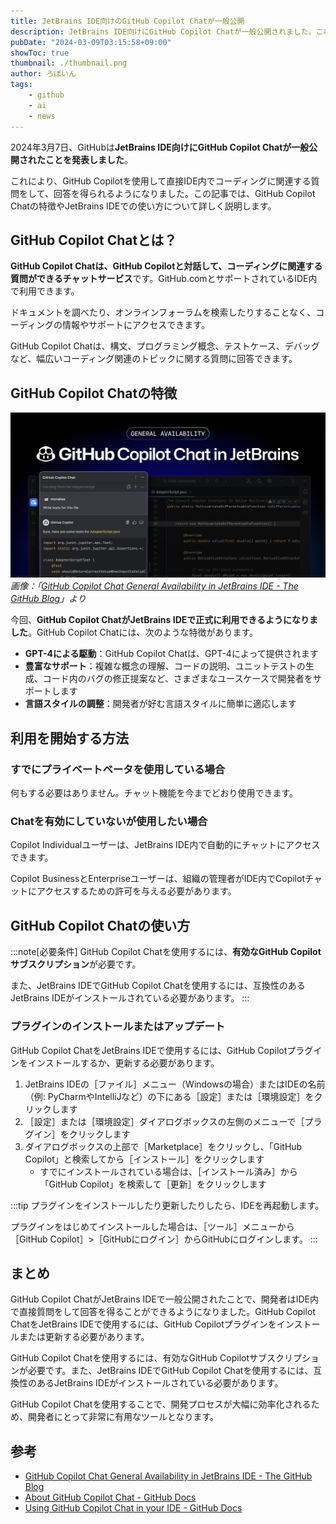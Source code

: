 ```yaml
---
title: JetBrains IDE向けのGitHub Copilot Chatが一般公開
description: JetBrains IDE向けにGitHub Copilot Chatが一般公開されました。これにより、GitHub Copilotを使用して直接IDE内でコーディングに関連する質問をして、回答を得られるようになりました。この記事では、GitHub Copilot Chatの特徴やJetBrains IDEでの利用開始方法について詳しく説明します。
pubDate: "2024-03-09T03:15:58+09:00"
showToc: true
thumbnail: ./thumbnail.png
author: ろぼいん
tags:
    - github
    - ai
    - news
---
```


2024年3月7日、GitHubは**JetBrains IDE向けにGitHub Copilot Chatが一般公開されたことを発表しました**。

これにより、GitHub Copilotを使用して直接IDE内でコーディングに関連する質問をして、回答を得られるようになりました。この記事では、GitHub Copilot Chatの特徴やJetBrains IDEでの使い方について詳しく説明します。

<!-- toc -->

## GitHub Copilot Chatとは？

**GitHub Copilot Chatは、GitHub Copilotと対話して、コーディングに関連する質問ができるチャットサービス**です。GitHub.comとサポートされているIDE内で利用できます。

ドキュメントを調べたり、オンラインフォーラムを検索したりすることなく、コーディングの情報やサポートにアクセスできます。

GitHub Copilot Chatは、構文、プログラミング概念、テストケース、デバッグなど、幅広いコーディング関連のトピックに関する質問に回答できます。

## GitHub Copilot Chatの特徴

![GitHub Copilot ChatがJetBrains IDEで利用可能になったことを示す画像](./thumbnail.png)
*画像：「[GitHub Copilot Chat General Availability in JetBrains IDE - The GitHub Blog](https://github.blog/changelog/2024-03-07-github-copilot-chat-general-availability-in-jetbrains-ide/)」より*

今回、**GitHub Copilot ChatがJetBrains IDEで正式に利用できるようになりました**。GitHub Copilot Chatには、次のような特徴があります。

- **GPT-4による駆動**：GitHub Copilot Chatは、GPT-4によって提供されます
- **豊富なサポート**：複雑な概念の理解、コードの説明、ユニットテストの生成、コード内のバグの修正提案など、さまざまなユースケースで開発者をサポートします
- **言語スタイルの調整**：開発者が好む言語スタイルに簡単に適応します

## 利用を開始する方法

### すでにプライベートベータを使用している場合

何もする必要はありません。チャット機能を今までどおり使用できます。

### Chatを有効にしていないが使用したい場合

Copilot Individualユーザーは、JetBrains IDE内で自動的にチャットにアクセスできます。

Copilot BusinessとEnterpriseユーザーは、組織の管理者がIDE内でCopilotチャットにアクセスするための許可を与える必要があります。

## GitHub Copilot Chatの使い方

:::note[必要条件]
GitHub Copilot Chatを使用するには、**有効なGitHub Copilotサブスクリプション**が必要です。

また、JetBrains IDEでGitHub Copilot Chatを使用するには、互換性のあるJetBrains IDEがインストールされている必要があります。
:::

### プラグインのインストールまたはアップデート

GitHub Copilot ChatをJetBrains IDEで使用するには、GitHub Copilotプラグインをインストールするか、更新する必要があります。

1. JetBrains IDEの［ファイル］メニュー（Windowsの場合）またはIDEの名前（例: PyCharmやIntelliJなど）の下にある［設定］または［環境設定］をクリックします
2. ［設定］または［環境設定］ダイアログボックスの左側のメニューで［プラグイン］をクリックします
3. ダイアログボックスの上部で［Marketplace］をクリックし、「GitHub Copilot」と検索してから［インストール］をクリックします
   - すでにインストールされている場合は、［インストール済み］から「GitHub Copilot」を検索して［更新］をクリックします

:::tip
プラグインをインストールしたり更新したりしたら、IDEを再起動します。

プラグインをはじめてインストールした場合は、［ツール］メニューから［GitHub Copilot］>［GitHubにログイン］からGitHubにログインします。
:::

## まとめ

GitHub Copilot ChatがJetBrains IDEで一般公開されたことで、開発者はIDE内で直接質問をして回答を得ることができるようになりました。GitHub Copilot ChatをJetBrains IDEで使用するには、GitHub Copilotプラグインをインストールまたは更新する必要があります。

GitHub Copilot Chatを使用するには、有効なGitHub Copilotサブスクリプションが必要です。また、JetBrains IDEでGitHub Copilot Chatを使用するには、互換性のあるJetBrains IDEがインストールされている必要があります。

GitHub Copilot Chatを使用することで、開発プロセスが大幅に効率化されるため、開発者にとって非常に有用なツールとなります。

## 参考

- [GitHub Copilot Chat General Availability in JetBrains IDE - The GitHub Blog](https://github.blog/changelog/2024-03-07-github-copilot-chat-general-availability-in-jetbrains-ide/)
- [About GitHub Copilot Chat - GitHub Docs](https://docs.github.com/en/copilot/github-copilot-chat/about-github-copilot-chat)
- [Using GitHub Copilot Chat in your IDE - GitHub Docs](https://docs.github.com/en/copilot/github-copilot-chat/using-github-copilot-chat-in-your-ide?tool=jetbrains)
